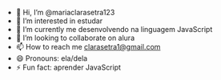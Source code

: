 - 👋 Hi, I’m @mariaclarasetra123
- 👀 I’m interested in estudar
- 🌱 I’m currently me desenvolvendo na linguagem JavaScript
- 💞️ I’m looking to collaborate on alura
- 📫 How to reach me clarasetra1@gmail.com
- 😄 Pronouns: ela/dela
- ⚡ Fun fact: aprender JavaScript

<!---
mariaclarasetra123/mariaclarasetra123 is a ✨ special ✨ repository because its `README.md` (this file) appears on your GitHub profile.
You can click the Preview link to take a look at your changes.
--->
